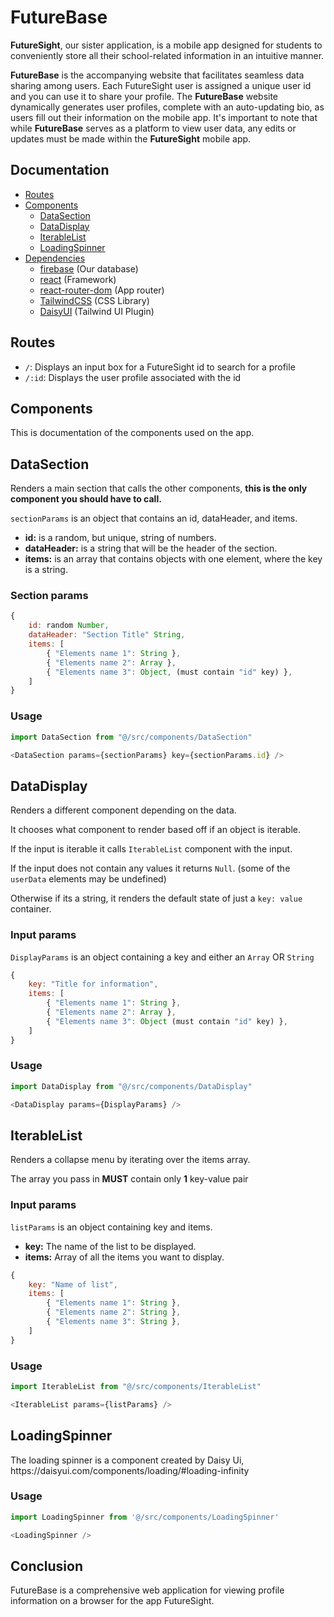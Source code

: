 # FutureBase
<b>FutureSight</b>, our sister application, is a mobile app designed for students to conveniently store all their school-related information in an intuitive manner.  

<b>FutureBase</b> is the accompanying website that facilitates seamless data sharing among users. Each FutureSight user is assigned a unique user id and you can use it to share your profile. 
The <b>FutureBase</b> website dynamically generates user profiles, complete with an auto-updating bio, as users fill out their information on the mobile app. It's important to note that while <b>FutureBase</b> serves as a platform to view user data, any edits or updates must be made within the <b>FutureSight</b> mobile app.

## Documentation
- [Routes](#routes)
- [Components](#components)
    - [DataSection](#datasection)
    - [DataDisplay](#datadisplay)
    - [IterableList](#iterablelist)
    - [LoadingSpinner](#loadingspinner)
- [Dependencies](#dependencies)
  - [firebase](https://www.npmjs.com/package/firebase) (Our database)
  - [react](https://reactjs.org/) (Framework)
  - [react-router-dom](https://reactrouter.com/web/guides/quick-start) (App router)
  - [TailwindCSS](https://tailwindcss.com) (CSS Library)
  - [DaisyUI](https://daisyui.com/) (Tailwind UI Plugin)

## Routes
- <code>/</code>: Displays an input box for a FutureSight id to search for a profile
- <code>/:id</code>: Displays the user profile associated with the id

## Components
<p>This is documentation of the components used on the app.</p>

<!-- * ---------------------------- DATA SECTION ----------------------------- * -->

## DataSection
<p>Renders a main section that calls the other components, <b>this is the only component you should have to call.</b></p>

`sectionParams` is an object that contains an id, dataHeader, and items.
- <b>id:</b> is a random, but unique, string of numbers.
- <b>dataHeader:</b> is a string that will be the header of the section.
- <b>items:</b> is an array that contains objects with one element, where the key is a string.

### Section params
```javascript
{
    id: random Number,
    dataHeader: "Section Title" String,
    items: [
        { "Elements name 1": String },
        { "Elements name 2": Array },
        { "Elements name 3": Object, (must contain "id" key) },
    ]
}
```

### Usage
```javascript 
import DataSection from "@/src/components/DataSection"

<DataSection params={sectionParams} key={sectionParams.id} />
```

<!-- * ---------------------------- DISPLAY DATA ----------------------------- * -->

## DataDisplay
<p>Renders a different component depending on the data.</p>
<p>It chooses what component to render based off if an object is iterable.</p>
<p>If the input is iterable it calls <code>IterableList</code> component with the input.</p>
<p>If the input does not contain any values it returns <code>Null</code>. (some of the <code>userData</code> elements may be undefined)</p>
<p>Otherwise if its a string, it renders the default state of just a <code>key: value</code> container. </p>

### Input params
`DisplayParams` is an object containing a key and either an <code>Array</code> OR <code>String</code> 

```javascript
{
    key: "Title for information",
    items: [
        { "Elements name 1": String },
        { "Elements name 2": Array },
        { "Elements name 3": Object (must contain "id" key) },
    ]
}
```

### Usage
```javascript 
import DataDisplay from "@/src/components/DataDisplay"

<DataDisplay params={DisplayParams} />
```
<!-- * ---------------------------- ITERABLE LIST ---------------------------- * -->

## IterableList
<p>Renders a collapse menu by iterating over the items array.</p>
<p>The array you pass in <b>MUST</b> contain only <b>1</b> key-value pair</p>

### Input params
`listParams` is an object containing key and items.
- <b>key:</b> The name of the list to be displayed.
- <b>items:</b> Array of all the items you want to display.

```javascript
{
    key: "Name of list",
    items: [
        { "Elements name 1": String },
        { "Elements name 2": String },
        { "Elements name 3": String },
    ]
}
```

### Usage
```javascript 
import IterableList from "@/src/components/IterableList"

<IterableList params={listParams} />
```

<!-- * --------------------------- LOADING SPINNER --------------------------- * -->

## LoadingSpinner
<p>The loading spinner is a component created by Daisy Ui, https://daisyui.com/components/loading/#loading-infinity</p>

### Usage
```javascript 
import LoadingSpinner from '@/src/components/LoadingSpinner'

<LoadingSpinner />
```



## Conclusion
FutureBase is a comprehensive web application for viewing profile information on a browser for the app FutureSight.

